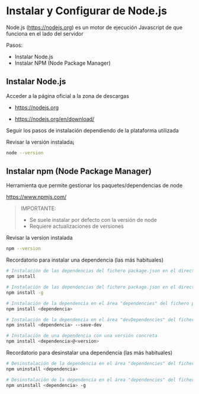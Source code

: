 # Instalar y Configurar de Node.js

Node.js (https://nodejs.org) es un motor de ejecución Javascript de que funciona en el lado del servidor

Pasos:

* Instalar Node.js
* Instalar NPM (Node Package Manager)


## Instalar Node.js 

Acceder a la página oficial a la zona de descargas

* https://nodejs.org

* https://nodejs.org/en/download/

Seguir los pasos de instalación dependiendo de la plataforma utilizada

Revisar la versión instalada¡

```bash
node --version
```

## Instalar npm (Node Package Manager)
Herramienta que permite gestionar los paquetes/dependencias de node

https://www.npmjs.com/

>IMPORTANTE: 
>* Se suele instalar por defecto con la versión de node
>* Requiere actualizaciones de versiones


Revisar la version instalada

```bash
npm --version
```
Recordatorio para instalar una dependencia (las más habituales)

```bash
# Instalación de las dependencias del fichero package.json en el directorio node_modules local
npm install 

# Instalación de las dependencias del fichero package.json en el directorio node_modules global
npm install -g 

# Instalación de la dependencia en el área "dependencies" del fichero package.json
npm install <dependencia>

# Instalación de la dependencia en el área "devDependencies" del fichero package.json
npm install <dependencia> --save-dev

# Instalación de una dependencia con una versión concreta
npm install <dependencia>@<version>
```

Recordatorio para desinstalar una dependencia (las más habituales)

```bash
# Desinstalación de la dependencia en el área "dependencies" del fichero package.json en el directorio node_modules local
npm uninstall <dependencia>

# Desinstalación de la dependencia en el área "dependencies" del fichero package.json en el directorio node_modules global
npm uninstall <dependencia> -g
```
